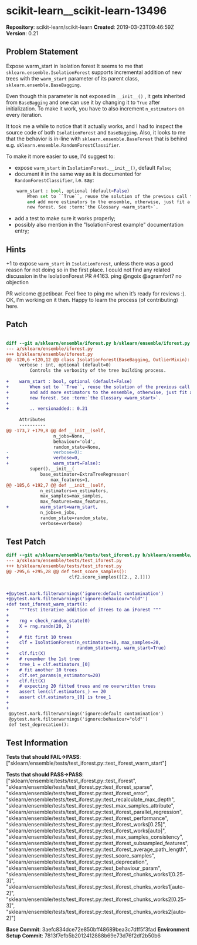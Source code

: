 # scikit-learn__scikit-learn-13496

**Repository**: scikit-learn/scikit-learn
**Created**: 2019-03-23T09:46:59Z
**Version**: 0.21

## Problem Statement

Expose warm_start in Isolation forest
It seems to me that `sklearn.ensemble.IsolationForest` supports incremental addition of new trees with the `warm_start` parameter of its parent class, `sklearn.ensemble.BaseBagging`.

Even though this parameter is not exposed in `__init__()` , it gets inherited from `BaseBagging` and one can use it by changing it to `True` after initialization. To make it work, you have to also increment `n_estimators` on every iteration. 

It took me a while to notice that it actually works, and I had to inspect the source code of both `IsolationForest` and `BaseBagging`. Also, it looks to me that the behavior is in-line with `sklearn.ensemble.BaseForest` that is behind e.g. `sklearn.ensemble.RandomForestClassifier`.

To make it more easier to use, I'd suggest to:
* expose `warm_start` in `IsolationForest.__init__()`, default `False`;
* document it in the same way as it is documented for `RandomForestClassifier`, i.e. say:
```py
    warm_start : bool, optional (default=False)
        When set to ``True``, reuse the solution of the previous call to fit
        and add more estimators to the ensemble, otherwise, just fit a whole
        new forest. See :term:`the Glossary <warm_start>`.
```
* add a test to make sure it works properly;
* possibly also mention in the "IsolationForest example" documentation entry;



## Hints

+1 to expose `warm_start` in `IsolationForest`, unless there was a good reason for not doing so in the first place. I could not find any related discussion in the IsolationForest PR #4163. ping @ngoix @agramfort?
no objection

>

PR welcome @petibear. Feel
free to ping me when it’s ready for reviews :).
OK, I'm working on it then. 
Happy to learn the process (of contributing) here. 

## Patch

```diff

diff --git a/sklearn/ensemble/iforest.py b/sklearn/ensemble/iforest.py
--- a/sklearn/ensemble/iforest.py
+++ b/sklearn/ensemble/iforest.py
@@ -120,6 +120,12 @@ class IsolationForest(BaseBagging, OutlierMixin):
     verbose : int, optional (default=0)
         Controls the verbosity of the tree building process.
 
+    warm_start : bool, optional (default=False)
+        When set to ``True``, reuse the solution of the previous call to fit
+        and add more estimators to the ensemble, otherwise, just fit a whole
+        new forest. See :term:`the Glossary <warm_start>`.
+
+        .. versionadded:: 0.21
 
     Attributes
     ----------
@@ -173,7 +179,8 @@ def __init__(self,
                  n_jobs=None,
                  behaviour='old',
                  random_state=None,
-                 verbose=0):
+                 verbose=0,
+                 warm_start=False):
         super().__init__(
             base_estimator=ExtraTreeRegressor(
                 max_features=1,
@@ -185,6 +192,7 @@ def __init__(self,
             n_estimators=n_estimators,
             max_samples=max_samples,
             max_features=max_features,
+            warm_start=warm_start,
             n_jobs=n_jobs,
             random_state=random_state,
             verbose=verbose)


```

## Test Patch

```diff
diff --git a/sklearn/ensemble/tests/test_iforest.py b/sklearn/ensemble/tests/test_iforest.py
--- a/sklearn/ensemble/tests/test_iforest.py
+++ b/sklearn/ensemble/tests/test_iforest.py
@@ -295,6 +295,28 @@ def test_score_samples():
                        clf2.score_samples([[2., 2.]]))
 
 
+@pytest.mark.filterwarnings('ignore:default contamination')
+@pytest.mark.filterwarnings('ignore:behaviour="old"')
+def test_iforest_warm_start():
+    """Test iterative addition of iTrees to an iForest """
+
+    rng = check_random_state(0)
+    X = rng.randn(20, 2)
+
+    # fit first 10 trees
+    clf = IsolationForest(n_estimators=10, max_samples=20,
+                          random_state=rng, warm_start=True)
+    clf.fit(X)
+    # remember the 1st tree
+    tree_1 = clf.estimators_[0]
+    # fit another 10 trees
+    clf.set_params(n_estimators=20)
+    clf.fit(X)
+    # expecting 20 fitted trees and no overwritten trees
+    assert len(clf.estimators_) == 20
+    assert clf.estimators_[0] is tree_1
+
+
 @pytest.mark.filterwarnings('ignore:default contamination')
 @pytest.mark.filterwarnings('ignore:behaviour="old"')
 def test_deprecation():

```

## Test Information

**Tests that should FAIL→PASS**: ["sklearn/ensemble/tests/test_iforest.py::test_iforest_warm_start"]

**Tests that should PASS→PASS**: ["sklearn/ensemble/tests/test_iforest.py::test_iforest", "sklearn/ensemble/tests/test_iforest.py::test_iforest_sparse", "sklearn/ensemble/tests/test_iforest.py::test_iforest_error", "sklearn/ensemble/tests/test_iforest.py::test_recalculate_max_depth", "sklearn/ensemble/tests/test_iforest.py::test_max_samples_attribute", "sklearn/ensemble/tests/test_iforest.py::test_iforest_parallel_regression", "sklearn/ensemble/tests/test_iforest.py::test_iforest_performance", "sklearn/ensemble/tests/test_iforest.py::test_iforest_works[0.25]", "sklearn/ensemble/tests/test_iforest.py::test_iforest_works[auto]", "sklearn/ensemble/tests/test_iforest.py::test_max_samples_consistency", "sklearn/ensemble/tests/test_iforest.py::test_iforest_subsampled_features", "sklearn/ensemble/tests/test_iforest.py::test_iforest_average_path_length", "sklearn/ensemble/tests/test_iforest.py::test_score_samples", "sklearn/ensemble/tests/test_iforest.py::test_deprecation", "sklearn/ensemble/tests/test_iforest.py::test_behaviour_param", "sklearn/ensemble/tests/test_iforest.py::test_iforest_chunks_works1[0.25-3]", "sklearn/ensemble/tests/test_iforest.py::test_iforest_chunks_works1[auto-2]", "sklearn/ensemble/tests/test_iforest.py::test_iforest_chunks_works2[0.25-3]", "sklearn/ensemble/tests/test_iforest.py::test_iforest_chunks_works2[auto-2]"]

**Base Commit**: 3aefc834dce72e850bff48689bea3c7dff5f3fad
**Environment Setup Commit**: 7813f7efb5b2012412888b69e73d76f2df2b50b6
